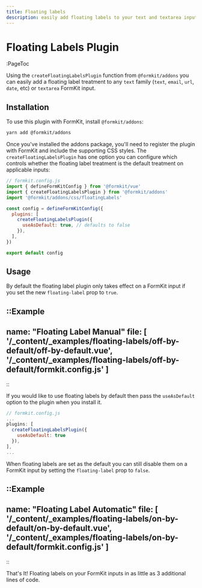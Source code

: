 ```yaml
---
title: Floating labels
description: easily add floating labels to your text and textarea inputs.
---
```


# Floating Labels Plugin

:PageToc

Using the `createFloatingLabelsPlugin` function from `@formkit/addons` you can easily add a floating label treatment to any `text` family (`text`, `email`, `url`, `date`, etc) or `textarea` FormKit input.

## Installation

To use this plugin with FormKit, install `@formkit/addons`:

```bash
yarn add @formkit/addons
```

Once you've installed the addons package, you'll need to register the plugin with FormKit and include the supporting CSS styles. The `createFloatingLabelsPlugin` has one option you can configure which controls whether the floating label treatment is the default treatment on applicable inputs:

```js
// formkit.config.js
import { defineFormKitConfig } from '@formkit/vue'
import { createFloatingLabelsPlugin } from '@formkit/addons'
import '@formkit/addons/css/floatingLabels'

const config = defineFormKitConfig({
  plugins: [
    createFloatingLabelsPlugin({
      useAsDefault: true, // defaults to false
    }),
  ],
})

export default config
```

## Usage

By default the floating label plugin only takes effect on a FormKit input if you set the new `floating-label` prop to `true`.

::Example
---
name: "Floating Label Manual"
file: [
'/\_content/_examples/floating-labels/off-by-default/off-by-default.vue',
'/\_content/_examples/floating-labels/off-by-default/formkit.config.js'
]
---
::

If you would like to use floating labels by default then pass the `useAsDefault` option to the plugin when you install it.

```js
// formkit.config.js
...
plugins: [
  createFloatingLabelsPlugin({
    useAsDefault: true
  }),
],
...
```

When floating labels are set as the default you can still disable them on a FormKit input by setting the `floating-label` prop to `false`.

::Example
---
name: "Floating Label Automatic"
file: [
'/\_content/_examples/floating-labels/on-by-default/on-by-default.vue',
'/\_content/_examples/floating-labels/on-by-default/formkit.config.js'
]
---
::

That's It! Floating labels on your FormKit inputs in as little as 3 additional lines of code.
